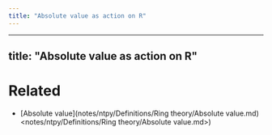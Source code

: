 ```yaml
---
title: "Absolute value as action on R"
---
```


---
title: "Absolute value as action on R"
---

# Related
- [Absolute value](notes/ntpy/Definitions/Ring theory/Absolute value.md)<notes/ntpy/Definitions/Ring theory/Absolute value.md>)
